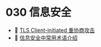 # 030 信息安全

* 📄 [TLS Client-initiated 重协商攻击](siyuan://blocks/20240205134209-xhlnp1v)
* 📄 [信息安全中常用术语介绍](siyuan://blocks/20240408210643-jdmqjql)

‍

‍
